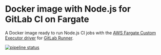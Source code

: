 # Docker image with Node.js for GitLab CI on Fargate

A Docker image ready to run Node.js CI jobs with the [AWS Fargate Custom
Executor driver](https://gitlab.com/gitlab-org/ci-cd/custom-executor-drivers/fargate)
for [GitLab Runner](https://docs.gitlab.com/runner).

[![pipeline
status](https://gitlab.com/aws-fargate-driver-demo/docker-nodejs-gitlab-ci-fargate/badges/master/pipeline.svg)](https://gitlab.com/aws-fargate-driver-demo/docker-nodejs-gitlab-ci-fargate/-/commits/master)
